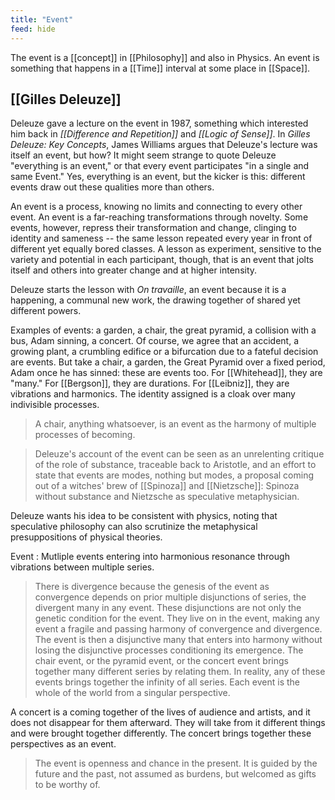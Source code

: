 ```yaml
---
title: "Event"
feed: hide
---
```


The event is a [[concept]] in [[Philosophy]] and also in Physics. An event is something that happens in a [[Time]] interval at some place in [[Space]]. 

## [[Gilles Deleuze]]

Deleuze gave a lecture on the event in 1987, something which interested him back in _[[Difference and Repetition]]_ and _[[Logic of Sense]]_. In _Gilles Deleuze: Key Concepts_, James Williams argues that Deleuze's lecture was itself an event, but how? It might seem strange to quote Deleuze "everything is an event," or that every event participates "in a single and same Event." Yes, everything is an event, but the kicker is this: different events draw out these qualities more than others. 

An event is a process, knowing no limits and connecting to every other event. An event is a far-reaching transformations through novelty. Some events, however, repress their transformation and change, clinging to identity and sameness -- the same lesson repeated every year in front of different yet equally bored classes. A lesson as experiment, sensitive to the variety and potential in each participant, though, that is an event that jolts itself and others into greater change and at higher intensity.

Deleuze starts the lesson with _On travaille_, an event because it is a happening, a communal new work, the drawing together of shared yet different powers. 

Examples of events: a garden, a chair, the great pyramid, a collision with a bus, Adam sinning, a concert. Of course, we agree that an accident, a growing plant, a crumbling edifice or a bifurcation due to a fateful decision are events. But take a chair, a garden, the Great Pyramid over a fixed period, Adam once he has sinned: these are events too. For [[Whitehead]], they are "many." For [[Bergson]], they are durations. For [[Leibniz]], they are vibrations and harmonics. The identity assigned is a cloak over many indivisible processes. 

> A chair, anything whatsoever, is an event as the harmony of multiple processes of becoming.

> Deleuze's account of the event can be seen as an unrelenting critique of the role of substance, traceable back to Aristotle, and an effort to state that events are modes, nothing but modes, a proposal coming out of a witches' brew of [[Spinoza]] and [[Nietzsche]]: Spinoza without substance and Nietzsche as speculative metaphysician. 

Deleuze wants his idea to be consistent with physics, noting that speculative philosophy can also scrutinize the metaphysical presuppositions of physical theories.

Event
: Mutliple events entering into harmonious resonance through vibrations between multiple series.

> There is divergence because the genesis of the event as convergence depends on prior multiple disjunctions of series, the divergent many in any event. These disjunctions are not only the genetic condition for the event. They live on in the event, making any event a fragile and passing harmony of convergence and divergence. The event is then a disjunctive many that enters into harmony without losing the disjunctive processes conditioning its emergence. The chair event, or the pyramid event, or the concert event brings together many different series by relating them. In reality, any of these events brings together the infinity of all series. Each event is the whole of the world from a singular perspective.

A concert is a coming together of the lives of audience and artists, and it does not disappear for them afterward. They will take from it different things and were brought together differently. The concert brings together these perspectives as an event.

> The event is openness and chance in the present. It is guided by the future and the past, not assumed as burdens, but welcomed as gifts to be worthy of. 
